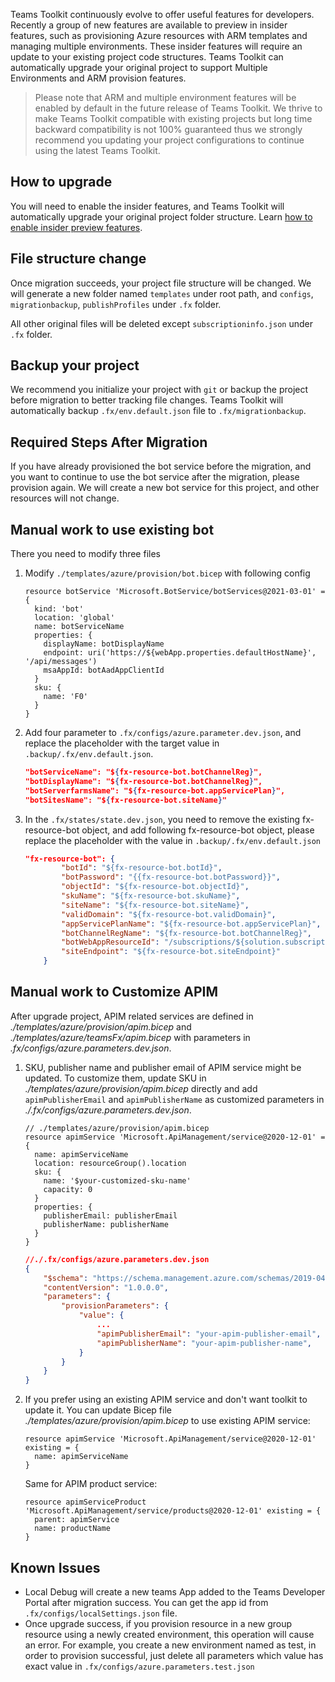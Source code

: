 Teams Toolkit continuously evolve to offer useful features for developers. Recently a group of new features are available to preview in insider features, such as provisioning Azure resources with ARM templates and managing multiple environments. These insider features will require an update to your existing project code structures. Teams Toolkit can automatically upgrade your original project to support Multiple Environments and ARM provision features.

> Please note that ARM and multiple environment features will be enabled by default in the future release of Teams Toolkit. We thrive to make Teams Toolkit compatible with existing projects but long time backward compatibility is not 100% guaranteed thus we strongly recommend you updating your project configurations to continue using the latest Teams Toolkit.

## How to upgrade
You will need to enable the insider features, and Teams Toolkit will automatically upgrade your original project folder structure. Learn [how to enable insider preview features](https://github.com/OfficeDev/TeamsFx/wiki/Enable-Preview-Features-in-Teams-Toolkit#how-to-enable-preview-features).

## File structure change
Once migration succeeds, your project file structure will be changed.
We will generate a new folder named `templates` under root path, and `configs`, `migrationbackup`, `publishProfiles` under `.fx` folder.

All other original files will be deleted except `subscriptioninfo.json` under `.fx` folder.

## Backup your project
We recommend you initialize your project with `git` or backup the project before migration to better tracking file changes. Teams Toolkit will automatically backup `.fx/env.default.json` file to `.fx/migrationbackup`.

## Required Steps After Migration
If you have already provisioned the bot service before the migration, and you want to continue to use the bot service after the migration, please provision again. We will create a new bot service for this project, and other resources will not change.

## Manual work to use existing bot
There you need to modify three files
1. Modify `./templates/azure/provision/bot.bicep` with following config  
    ```bicep
    resource botService 'Microsoft.BotService/botServices@2021-03-01' = {
      kind: 'bot'
      location: 'global'
      name: botServiceName
      properties: {
        displayName: botDisplayName
        endpoint: uri('https://${webApp.properties.defaultHostName}', '/api/messages')
        msaAppId: botAadAppClientId
      }
      sku: {
        name: 'F0'
      }
    }
    ```
2. Add four parameter to `.fx/configs/azure.parameter.dev.json`, and replace the placeholder with the target value in `.backup/.fx/env.default.json`.
    ```json
    "botServiceName": "${fx-resource-bot.botChannelReg}",
    "botDisplayName": "${fx-resource-bot.botChannelReg}",
    "botServerfarmsName": "${fx-resource-bot.appServicePlan}",
    "botSitesName": "${fx-resource-bot.siteName}"
    ```
3. In the `.fx/states/state.dev.json`,
you need to remove the existing fx-resource-bot object, and add following fx-resource-bot object, please replace the placeholder with the value in `.backup/.fx/env.default.json`
    ```json
    "fx-resource-bot": {
            "botId": "${fx-resource-bot.botId}",
            "botPassword": "{{fx-resource-bot.botPassword}}",
            "objectId": "${fx-resource-bot.objectId}",
            "skuName": "${fx-resource-bot.skuName}",
            "siteName": "${fx-resource-bot.siteName}",
            "validDomain": "${fx-resource-bot.validDomain}",
            "appServicePlanName": "${fx-resource-bot.appServicePlan}",
            "botChannelRegName": "${fx-resource-bot.botChannelReg}",
            "botWebAppResourceId": "/subscriptions/${solution.subscriptionId}/resourceGroups/${solution.resourceGroupName}/providers/Microsoft.Web/sites/${fx-resource-bot.siteName}",
            "siteEndpoint": "${fx-resource-bot.siteEndpoint}"
        }
    ```

## Manual work to Customize APIM
After upgrade project, APIM related services are defined in *./templates/azure/provision/apim.bicep* and *./templates/azure/teamsFx/apim.bicep* with parameters in *.fx/configs/azure.parameters.dev.json*.

1. SKU, publisher name and publisher email of APIM service might be updated. To customize them, update SKU in *./templates/azure/provision/apim.bicep* directly and add `apimPublisherEmail` and `apimPublisherName` as customized parameters in *./.fx/configs/azure.parameters.dev.json*.
    ```bicep
    // ./templates/azure/provision/apim.bicep
    resource apimService 'Microsoft.ApiManagement/service@2020-12-01' = {
      name: apimServiceName
      location: resourceGroup().location
      sku: {
        name: '$your-customized-sku-name'
        capacity: 0
      }
      properties: {
        publisherEmail: publisherEmail
        publisherName: publisherName
      }
    }
    ```
    ```json
    //./.fx/configs/azure.parameters.dev.json
    {
        "$schema": "https://schema.management.azure.com/schemas/2019-04-01/deploymentParameters.json#",
        "contentVersion": "1.0.0.0",
        "parameters": {
            "provisionParameters": {
                "value": {
                    ...
                    "apimPublisherEmail": "your-apim-publisher-email",
                    "apimPublisherName": "your-apim-publisher-name",
                }
            }
        }
    }
    ```
2. If you prefer using an existing APIM service and don't want toolkit to update it. You can update Bicep file *./templates/azure/provision/apim.bicep* to use existing APIM service:
    ```bicep
    resource apimService 'Microsoft.ApiManagement/service@2020-12-01' existing = {
      name: apimServiceName
    }
    ```
    Same for APIM product service:
    ```bicep
    resource apimServiceProduct 'Microsoft.ApiManagement/service/products@2020-12-01' existing = {
      parent: apimService
      name: productName
    }
    ```


## Known Issues
* Local Debug will create a new teams App added to the Teams Developer Portal after migration success. You can get the app id from `.fx/configs/localSettings.json` file.
* Once upgrade success, if you provision resource in a new group resource using a newly created environment, this operation will cause an error. For example, you create a new environment named as test, in order to provision successful, just delete all parameters which value has exact value in  `.fx/configs/azure.parameters.test.json` 

